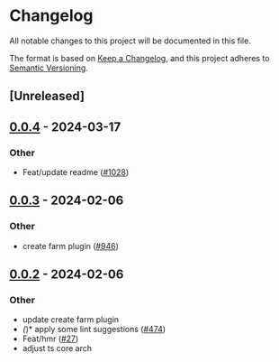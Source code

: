 # Changelog
All notable changes to this project will be documented in this file.

The format is based on [Keep a Changelog](https://keepachangelog.com/en/1.0.0/),
and this project adheres to [Semantic Versioning](https://semver.org/spec/v2.0.0.html).

## [Unreleased]

## [0.0.4](https://github.com/ErKeLost/farm/compare/farmfe_macro_plugin-v0.0.3...farmfe_macro_plugin-v0.0.4) - 2024-03-17

### Other
- Feat/update readme ([#1028](https://github.com/ErKeLost/farm/pull/1028))

## [0.0.3](https://github.com/farm-fe/farm/compare/farmfe_macro_plugin-v0.0.2...farmfe_macro_plugin-v0.0.3) - 2024-02-06

### Other
- create farm plugin ([#946](https://github.com/farm-fe/farm/pull/946))

## [0.0.2](https://github.com/farm-fe/farm/compare/farmfe_macro_plugin-v0.0.1...farmfe_macro_plugin-v0.0.2) - 2024-02-06

### Other
- update create farm plugin
- *(*)* apply some lint suggestions ([#474](https://github.com/farm-fe/farm/pull/474))
- Feat/hmr ([#27](https://github.com/farm-fe/farm/pull/27))
- adjust ts core arch
